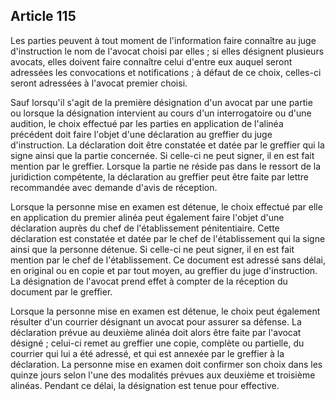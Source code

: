 Article 115
----
Les parties peuvent à tout moment de l'information faire connaître au juge
d'instruction le nom de l'avocat choisi par elles ; si elles désignent plusieurs
avocats, elles doivent faire connaître celui d'entre eux auquel seront adressées
les convocations et notifications ; à défaut de ce choix, celles-ci seront
adressées à l'avocat premier choisi.

Sauf lorsqu'il s'agit de la première désignation d'un avocat par une partie ou
lorsque la désignation intervient au cours d'un interrogatoire ou d'une
audition, le choix effectué par les parties en application de l'alinéa précédent
doit faire l'objet d'une déclaration au greffier du juge d'instruction. La
déclaration doit être constatée et datée par le greffier qui la signe ainsi que
la partie concernée. Si celle-ci ne peut signer, il en est fait mention par le
greffier. Lorsque la partie ne réside pas dans le ressort de la juridiction
compétente, la déclaration au greffier peut être faite par lettre recommandée
avec demande d'avis de réception.

Lorsque la personne mise en examen est détenue, le choix effectué par elle en
application du premier alinéa peut également faire l'objet d'une déclaration
auprès du chef de l'établissement pénitentiaire. Cette déclaration est constatée
et datée par le chef de l'établissement qui la signe ainsi que la personne
détenue. Si celle-ci ne peut signer, il en est fait mention par le chef de
l'établissement. Ce document est adressé sans délai, en original ou en copie et
par tout moyen, au greffier du juge d'instruction. La désignation de l'avocat
prend effet à compter de la réception du document par le greffier.

Lorsque la personne mise en examen est détenue, le choix peut également résulter
d'un courrier désignant un avocat pour assurer sa défense. La déclaration prévue
au deuxième alinéa doit alors être faite par l'avocat désigné ; celui-ci remet
au greffier une copie, complète ou partielle, du courrier qui lui a été adressé,
et qui est annexée par le greffier à la déclaration. La personne mise en examen
doit confirmer son choix dans les quinze jours selon l'une des modalités prévues
aux deuxième et troisième alinéas. Pendant ce délai, la désignation est tenue
pour effective.
